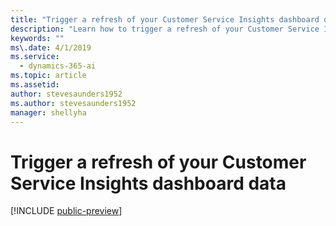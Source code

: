 ```yaml
---
title: "Trigger a refresh of your Customer Service Insights dashboard data"
description: "Learn how to trigger a refresh of your Customer Service Insights dashboard data."
keywords: ""
ms\.date: 4/1/2019
ms.service:
  - dynamics-365-ai
ms.topic: article
ms.assetid: 
author: stevesaunders1952
ms.author: stevesaunders1952
manager: shellyha
---
```


# Trigger a refresh of your Customer Service Insights dashboard data

[!INCLUDE [public-preview](../includes/public-preview.md)]